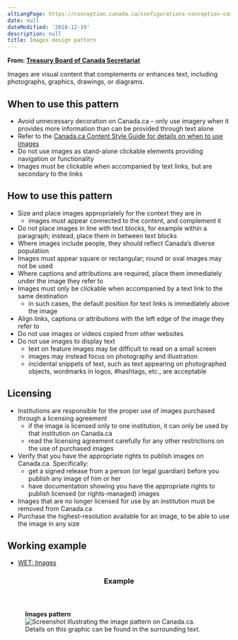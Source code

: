 ```yaml
---
altLangPage: https://conception.canada.ca/configurations-conception-communes/images.html
date: null
dateModified: '2018-12-19'
description: null
title: Images design pattern
---
```




<p class="gc-byline">
 <strong>
  From:
  <a href="https://www.canada.ca/en/treasury-board-secretariat.html">
   Treasury Board of Canada Secretariat
  </a>
 </strong>
</p>

<section>
 <p>
  Images are visual content that complements or enhances text, including photographs, graphics, drawings, or diagrams.
 </p>
 <section>
  <h2>
   When to use this pattern
  </h2>
  <ul>
   <li>
    Avoid unnecessary decoration on Canada.ca – only use imagery when it provides more information than can be provided through text alone
   </li>
   <li>
    Refer to the
    <a href="https://www.canada.ca/en/treasury-board-secretariat/services/government-communications/canada-content-style-guide.html#toc10">
     Canada.ca Content Style Guide for details on when to use images
    </a>
   </li>
   <li>
    Do not use images as stand-alone clickable elements providing navigation or functionality
   </li>
   <li>
    Images must be clickable when accompanied by text links, but are secondary to the links
   </li>
  </ul>
 </section>
 <section>
  <h2>
   How to use this pattern
  </h2>
  <ul>
   <li>
    Size and place images appropriately for the context they are in
    <ul>
     <li>
      images must appear connected to the content, and complement it
     </li>
    </ul>
   </li>
   <li>
    Do not place images in line with text blocks, for example within a paragraph; instead, place them in between text blocks
   </li>
   <li>
    Where images include people, they should reflect Canada’s diverse population
   </li>
   <li>
    Images must appear square or rectangular;  round or oval images may not be used
   </li>
   <li>
    Where captions and attributions are required, place them immediately under the image they refer to
   </li>
   <li>
    Images must only be clickable when accompanied by a text link to the same destination
    <ul>
     <li>
      in such cases, the default position for text links is immediately above the image
     </li>
    </ul>
   </li>
   <li>
    Align links, captions or attributions with the left edge of the image they refer to
   </li>
   <li>
    Do not use images or videos copied from other websites
   </li>
   <li>
    Do not use images to display text
    <ul>
     <li>
      text on feature images may be difficult to read on a small screen
     </li>
     <li>
      images may instead focus on photography and illustration
     </li>
     <li>
      incidental snippets of text, such as text appearing on photographed objects, wordmarks in logos, #hashtags, etc., are acceptable
     </li>
    </ul>
   </li>
  </ul>
 </section>
 <section>
  <h2>
   Licensing
  </h2>
  <ul>
   <li>
    Institutions are responsible for the proper use of images purchased through a licensing agreement
    <ul>
     <li>
      if the image is licensed only to one institution, it can only be used by that institution on Canada.ca
     </li>
     <li>
      read the licensing agreement carefully for any other restrictions on the use of purchased images
     </li>
    </ul>
   </li>
   <li>
    Verify that you have the appropriate rights to publish images on Canada.ca. Specifically:
    <ul>
     <li>
      get a signed release from a person (or legal guardian) before you publish any image of him or her
     </li>
     <li>
      have documentation showing you have the appropriate rights to publish licensed (or rights-managed) images
     </li>
    </ul>
   </li>
   <li>
    Images that are no longer licensed for use by an institution must be removed from Canada.ca
   </li>
   <li>
    Purchase the highest-resolution available for an image,  to be able to use the image in any size
   </li>
  </ul>
 </section>
 <section>
  <h2>
   Working example
  </h2>
  <ul>
   <li>
    <a href="http://wet-boew.github.io/wet-boew-styleguide/design/images-en.html">
     WET: Images
    </a>
   </li>
  </ul>
 </section>
 <section class="panel panel-primary">
  <header class="panel-heading">
   <h3 class="panel-title">
    Example
   </h3>
  </header>
  <div class="panel-body">
   <figure class="mrgn-bttm-sm">
    <figcaption class="text-center">
     <b>
      Images pattern
     </b>
    </figcaption>
    <img alt="Screenshot illustrating the image pattern on Canada.ca. Details on this graphic can be found in the surrounding text." class="img-responsive center-block" src="https://www.canada.ca/content/dam/tbs-sct/images/government-communications/canada-content-style-guide/images-pattern-eng.jpg"/>
   </figure>
  </div>
 </section>
</section>





